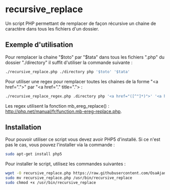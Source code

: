 # recursive_replace
Un script PHP permettant de remplacer de façon récursive un chaine de caractère dans tous les fichiers d'un dossier.

## Exemple d'utilisation
Pour remplacer la chaine "$toto" par "$tata" dans tous les fichiers ".php" du dossier "./directory" il suffit d'utiliser la commande suivante :
```bash
./recursive_replace.php ./directory php '$toto' '$tata'
```

Pour utiliser une regex pour remplacer toutes les chaines de la forme "&lt;a href="."&gt;" par "&lt;a href="." title="."&gt; :
```bash
./recursive_replace_regex.php .directory php '<a href="([^"]*)">' '<a href="\1" title="\1">'
```
Les regex utilisent la fonction mb_ereg_replace() : http://php.net/manual/fr/function.mb-ereg-replace.php.

## Installation
Pour pouvoir utiliser ce script vous devez avoir PHP5 d'installé. Si ce n'est pas le cas, vous pouvez l'installer via la commande :
```bash
sudo apt-get install php5
```

Pour installer le script, utilisez les commandes suivantes :
```bash
wget -O recursive_replace.php https://raw.githubusercontent.com/OsaAjani/php-tools//master/recursive_replace/recursive_replace.php
sudo mv recursive_replace.php /usr/bin/recursive_replace
sudo chmod +x /usr/bin/recursive_replace
```
